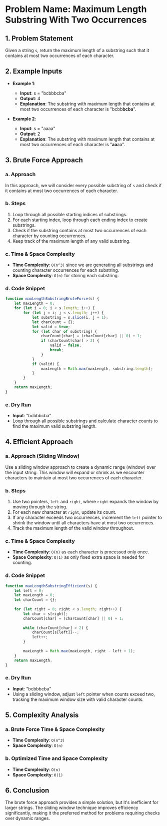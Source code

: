 
# Problem Name: Maximum Length Substring With Two Occurrences

## 1. Problem Statement
Given a string `s`, return the maximum length of a substring such that it contains at most two occurrences of each character.

## 2. Example Inputs
- **Example 1**:
  - **Input**: s = "bcbbbcba"
  - **Output**: 4
  - **Explanation**: The substring with maximum length that contains at most two occurrences of each character is "bcbb**bcba**".

- **Example 2**:
  - **Input**: s = "aaaa"
  - **Output**: 2
  - **Explanation**: The substring with maximum length that contains at most two occurrences of each character is "**aa**aa".

## 3. Brute Force Approach

### a. Approach
In this approach, we will consider every possible substring of `s` and check if it contains at most two occurrences of each character.

### b. Steps
1. Loop through all possible starting indices of substrings.
2. For each starting index, loop through each ending index to create substrings.
3. Check if the substring contains at most two occurrences of each character by counting occurrences.
4. Keep track of the maximum length of any valid substring.

### c. Time & Space Complexity
- **Time Complexity**: `O(n^3)` since we are generating all substrings and counting character occurrences for each substring.
- **Space Complexity**: `O(n)` for storing each substring.

### d. Code Snippet

```javascript
function maxLengthSubstringBruteForce(s) {
    let maxLength = 0;
    for (let i = 0; i < s.length; i++) {
        for (let j = i; j < s.length; j++) {
            let substring = s.slice(i, j + 1);
            let charCount = {};
            let valid = true;
            for (let char of substring) {
                charCount[char] = (charCount[char] || 0) + 1;
                if (charCount[char] > 2) {
                    valid = false;
                    break;
                }
            }
            if (valid) {
                maxLength = Math.max(maxLength, substring.length);
            }
        }
    }
    return maxLength;
}
```

### e. Dry Run
- **Input**: "bcbbbcba"
- Loop through all possible substrings and calculate character counts to find the maximum valid substring length.

## 4. Efficient Approach

### a. Approach (Sliding Window)
Use a sliding window approach to create a dynamic range (window) over the input string. This window will expand or shrink as we encounter characters to maintain at most two occurrences of each character.

### b. Steps
1. Use two pointers, `left` and `right`, where `right` expands the window by moving through the string.
2. For each new character at `right`, update its count.
3. If any character exceeds two occurrences, increment the `left` pointer to shrink the window until all characters have at most two occurrences.
4. Track the maximum length of the valid window throughout.

### c. Time & Space Complexity
- **Time Complexity**: `O(n)` as each character is processed only once.
- **Space Complexity**: `O(1)` as only fixed extra space is needed for counting.

### d. Code Snippet

```javascript
function maxLengthSubstringEfficient(s) {
    let left = 0;
    let maxLength = 0;
    let charCount = {};
    
    for (let right = 0; right < s.length; right++) {
        let char = s[right];
        charCount[char] = (charCount[char] || 0) + 1;
        
        while (charCount[char] > 2) {
            charCount[s[left]]--;
            left++;
        }
        
        maxLength = Math.max(maxLength, right - left + 1);
    }
    return maxLength;
}
```

### e. Dry Run
- **Input**: "bcbbbcba"
- Using a sliding window, adjust `left` pointer when counts exceed two, tracking the maximum window size with valid character counts.

## 5. Complexity Analysis

### a. Brute Force Time & Space Complexity
- **Time Complexity**: `O(n^3)`
- **Space Complexity**: `O(n)`

### b. Optimized Time and Space Complexity
- **Time Complexity**: `O(n)`
- **Space Complexity**: `O(1)`

## 6. Conclusion
The brute force approach provides a simple solution, but it's inefficient for larger strings. The sliding window technique improves efficiency significantly, making it the preferred method for problems requiring checks over dynamic ranges.

